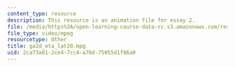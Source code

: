 ```yaml
---
content_type: resource
description: This resource is an animation file for essay 2.
file: /media/https%3A/open-learning-course-data-rc.s3.amazonaws.com/res-12-001-topics-in-fluid-dynamics-spring-2010/2ca73a812ce47cc4a76d75055d1f86a0_ga2d_eta_lat20.mpg
file_type: video/mpeg
resourcetype: Other
title: ga2d_eta_lat20.mpg
uid: 2ca73a81-2ce4-7cc4-a76d-75055d1f86a0
---
```

